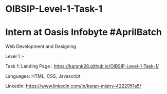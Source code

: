 # OIBSIP-Level-1-Task-1

# Intern at Oasis Infobyte #AprilBatch

Web Development and Designing

Level 1 :- 

Task 1: Landing Page : https://karank28.github.io/OIBSIP-Level-1-Task-1/

Languages: HTML, CSS, Javascript

LinkedIn: https://www.linkedin.com/in/karan-mistry-4222951a5/
